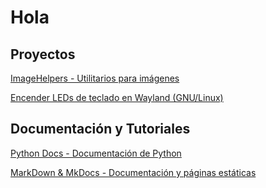 
# Hola


## Proyectos

[ImageHelpers - Utilitarios para imágenes](https://github.com/MarceloMarot/ImageHelpers)


[Encender LEDs de teclado en Wayland (GNU/Linux)](https://github.com/MarceloMarot/Led_Wayland.git)


## Documentación y Tutoriales

[Python Docs - Documentación de Python](https://github.com/MarceloMarot/python-docs)


[MarkDown & MkDocs - Documentación y páginas estáticas](https://github.com/MarceloMarot/markdown-mkdocs/)